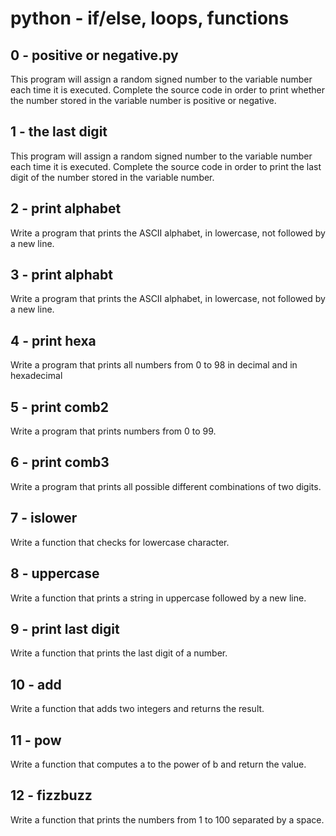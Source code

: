 # python - if/else, loops, functions #

## 0 - positive or negative.py
This program will assign a random signed number to the variable number each time it is executed. Complete the source code in order to print whether the number stored in the variable number is positive or negative.

## 1 - the last digit
This program will assign a random signed number to the variable number each time it is executed. Complete the source code in order to print the last digit of the number stored in the variable number.

## 2 - print alphabet
Write a program that prints the ASCII alphabet, in lowercase, not followed by a new line.

## 3 - print alphabt
Write a program that prints the ASCII alphabet, in lowercase, not followed by a new line.

## 4 - print hexa
Write a program that prints all numbers from 0 to 98 in decimal and in hexadecimal

## 5 - print comb2
Write a program that prints numbers from 0 to 99.

## 6 - print comb3
Write a program that prints all possible different combinations of two digits.

## 7 - islower
Write a function that checks for lowercase character.

## 8 - uppercase
Write a function that prints a string in uppercase followed by a new line.

## 9 - print last digit
Write a function that prints the last digit of a number.

## 10 - add
Write a function that adds two integers and returns the result.

## 11 - pow
Write a function that computes a to the power of b and return the value.

## 12 - fizzbuzz
Write a function that prints the numbers from 1 to 100 separated by a space.

